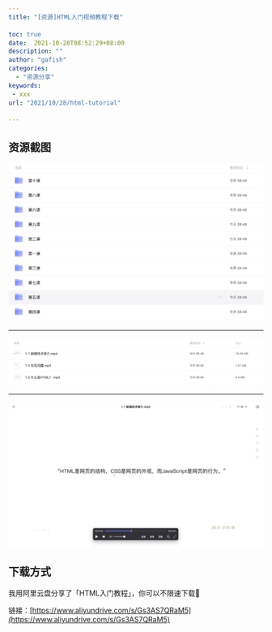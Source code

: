 ```yaml
---
title: "[资源]HTML入门视频教程下载"

toc: true
date:  2021-10-28T08:52:29+08:00
description: ""
author: "gafish"
categories:
  - "资源分享"
keywords:
 - xxx
url: "2021/10/28/html-tutorial"

---
```


## 资源截图

![](/images/2021-10-28-html-tutorial/1.jpg)

<hr />

![](/images/2021-10-28-html-tutorial/2.jpg)

<hr />

![](/images/2021-10-28-html-tutorial/3.jpg)

## 下载方式

我用阿里云盘分享了「HTML入门教程」，你可以不限速下载🚀

链接：[https://www.aliyundrive.com/s/Gs3AS7QRaM5](https://www.aliyundrive.com/s/Gs3AS7QRaM5)

